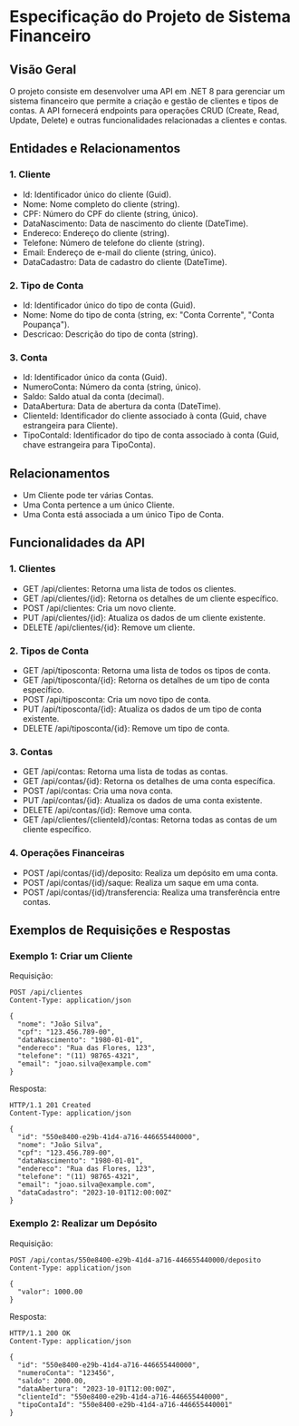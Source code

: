 # Especificação do Projeto de Sistema Financeiro
## Visão Geral
O projeto consiste em desenvolver uma API em .NET 8 para gerenciar um sistema financeiro que permite a criação e gestão de clientes e tipos de contas. A API fornecerá endpoints para operações CRUD (Create, Read, Update, Delete) e outras funcionalidades relacionadas a clientes e contas.

## Entidades e Relacionamentos
### 1. Cliente
  - Id: Identificador único do cliente (Guid).
  - Nome: Nome completo do cliente (string).
  - CPF: Número do CPF do cliente (string, único).
  - DataNascimento: Data de nascimento do cliente (DateTime).
  - Endereco: Endereço do cliente (string).
  - Telefone: Número de telefone do cliente (string).
  - Email: Endereço de e-mail do cliente (string, único).
  - DataCadastro: Data de cadastro do cliente (DateTime).

### 2. Tipo de Conta
  - Id: Identificador único do tipo de conta (Guid).
  - Nome: Nome do tipo de conta (string, ex: "Conta Corrente", "Conta Poupança").
  - Descricao: Descrição do tipo de conta (string).

### 3. Conta
  - Id: Identificador único da conta (Guid).
  - NumeroConta: Número da conta (string, único).
  - Saldo: Saldo atual da conta (decimal).
  - DataAbertura: Data de abertura da conta (DateTime).
  - ClienteId: Identificador do cliente associado à conta (Guid, chave estrangeira para Cliente).
  - TipoContaId: Identificador do tipo de conta associado à conta (Guid, chave estrangeira para TipoConta).

## Relacionamentos
  - Um Cliente pode ter várias Contas.
  - Uma Conta pertence a um único Cliente.
  - Uma Conta está associada a um único Tipo de Conta.

## Funcionalidades da API
### 1. Clientes
  - GET /api/clientes: Retorna uma lista de todos os clientes.
  - GET /api/clientes/{id}: Retorna os detalhes de um cliente específico.
  - POST /api/clientes: Cria um novo cliente.
  - PUT /api/clientes/{id}: Atualiza os dados de um cliente existente.
  - DELETE /api/clientes/{id}: Remove um cliente.

### 2. Tipos de Conta
  - GET /api/tiposconta: Retorna uma lista de todos os tipos de conta.
  - GET /api/tiposconta/{id}: Retorna os detalhes de um tipo de conta específico.
  - POST /api/tiposconta: Cria um novo tipo de conta.
  - PUT /api/tiposconta/{id}: Atualiza os dados de um tipo de conta existente.
  - DELETE /api/tiposconta/{id}: Remove um tipo de conta.

### 3. Contas
  - GET /api/contas: Retorna uma lista de todas as contas.
  - GET /api/contas/{id}: Retorna os detalhes de uma conta específica.
  - POST /api/contas: Cria uma nova conta.
  - PUT /api/contas/{id}: Atualiza os dados de uma conta existente.
  - DELETE /api/contas/{id}: Remove uma conta.
  - GET /api/clientes/{clienteId}/contas: Retorna todas as contas de um cliente específico.

### 4. Operações Financeiras
  - POST /api/contas/{id}/deposito: Realiza um depósito em uma conta.
  - POST /api/contas/{id}/saque: Realiza um saque em uma conta.
  - POST /api/contas/{id}/transferencia: Realiza uma transferência entre contas.

## Exemplos de Requisições e Respostas

### Exemplo 1: Criar um Cliente

Requisição:
```
POST /api/clientes
Content-Type: application/json

{
  "nome": "João Silva",
  "cpf": "123.456.789-00",
  "dataNascimento": "1980-01-01",
  "endereco": "Rua das Flores, 123",
  "telefone": "(11) 98765-4321",
  "email": "joao.silva@example.com"
}
```

Resposta:
```
HTTP/1.1 201 Created
Content-Type: application/json

{
  "id": "550e8400-e29b-41d4-a716-446655440000",
  "nome": "João Silva",
  "cpf": "123.456.789-00",
  "dataNascimento": "1980-01-01",
  "endereco": "Rua das Flores, 123",
  "telefone": "(11) 98765-4321",
  "email": "joao.silva@example.com",
  "dataCadastro": "2023-10-01T12:00:00Z"
}
```

### Exemplo 2: Realizar um Depósito

Requisição:
```
POST /api/contas/550e8400-e29b-41d4-a716-446655440000/deposito
Content-Type: application/json

{
  "valor": 1000.00
}
```

Resposta:
```
HTTP/1.1 200 OK
Content-Type: application/json

{
  "id": "550e8400-e29b-41d4-a716-446655440000",
  "numeroConta": "123456",
  "saldo": 2000.00,
  "dataAbertura": "2023-10-01T12:00:00Z",
  "clienteId": "550e8400-e29b-41d4-a716-446655440000",
  "tipoContaId": "550e8400-e29b-41d4-a716-446655440001"
}
```
